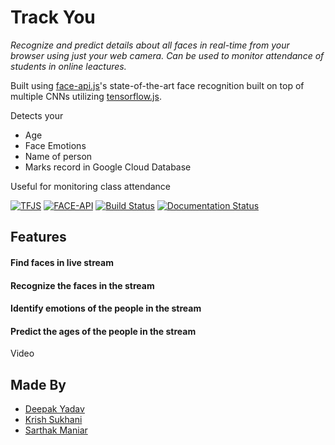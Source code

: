 # Track You

_Recognize and predict details about all faces in real-time from your browser using just your web camera. Can be used to monitor attendance of students in online leactures._

Built using [face-api.js](https://justadudewhohacks.github.io/face-api.js/docs/index.html)'s state-of-the-art face recognition built on top of multiple CNNs utilizing [tensorflow.js](https://js.tensorflow.org/api/latest/). 


Detects your 
* Age
* Face Emotions
* Name of person
* Marks record in Google Cloud Database

Useful for monitoring class attendance


[![TFJS](https://img.shields.io/badge/tensorflow.js-utilizing-green)](https://js.tensorflow.org/api/latest/)
[![FACE-API](https://img.shields.io/badge/face--api.js-recognition-green)](https://justadudewhohacks.github.io/face-api.js/docs/index.html)
[![Build Status](https://github.com/ageitgey/face_recognition/workflows/CI/badge.svg?branch=master&event=push)](https://github.com/ageitgey/face_recognition/actions?query=workflow%3ACI)
[![Documentation Status](https://readthedocs.org/projects/face-recognition/badge/?version=latest)](http://face-recognition.readthedocs.io/en/latest/?badge=latest)

## Features

#### Find faces in live stream
#### Recognize the faces in the stream
#### Identify emotions of the people in the stream
#### Predict the ages of the people in the stream


Video

## Made By 

* [Deepak Yadav](https://github.com/vieee)
* [Krish Sukhani](https://github.com/krishsukhani23)
* [Sarthak Maniar](https://github.com/sarthakmaniar27)

